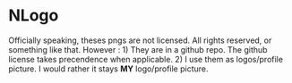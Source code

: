 # NLogo

Officially speaking, theses pngs are not licensed. All rights reserved, or something like that.
However :
	1) They are in a github repo. The github license takes precendence when applicable.
	2) I use them as logos/profile picture. I would rather it stays **MY** logo/profile picture.
